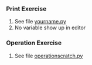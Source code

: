 ### Print Exercise
1) See file [yourname.py](https://github.com/meronalemu101/psych403/blob/main/Assignment2/yourname.py)
2) No variable show up in editor

### Operation Exercise
1) See file [operationscratch.py](https://github.com/meronalemu101/psych403/blob/main/Assignment2/operationscratch.py)
